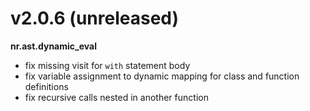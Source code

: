 # v2.0.6 (unreleased)

__nr.ast.dynamic_eval__

* fix missing visit for `with` statement body
* fix variable assignment to dynamic mapping for class and function definitions
* fix recursive calls nested in another function

